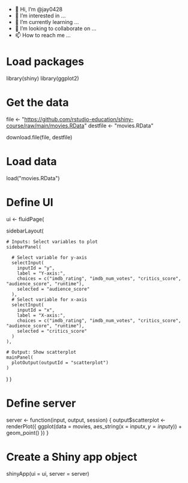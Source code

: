 - 👋 Hi, I’m @jay0428
- 👀 I’m interested in ...
- 🌱 I’m currently learning ...
- 💞️ I’m looking to collaborate on ...
- 📫 How to reach me ...

# Load packages 

library(shiny)
library(ggplot2)

# Get the data

file <- "https://github.com/rstudio-education/shiny-course/raw/main/movies.RData"
destfile <- "movies.RData"

download.file(file, destfile)

# Load data 

load("movies.RData")

# Define UI 

ui <- fluidPage(
  
  sidebarLayout(
    
    # Inputs: Select variables to plot
    sidebarPanel(
      
      # Select variable for y-axis
      selectInput(
        inputId = "y",
        label = "Y-axis:",
        choices = c("imdb_rating", "imdb_num_votes", "critics_score", "audience_score", "runtime"),
        selected = "audience_score"
      ),
      # Select variable for x-axis
      selectInput(
        inputId = "x",
        label = "X-axis:",
        choices = c("imdb_rating", "imdb_num_votes", "critics_score", "audience_score", "runtime"),
        selected = "critics_score"
      )
    ),
    
    # Output: Show scatterplot
    mainPanel(
      plotOutput(outputId = "scatterplot")
    )
  )
)

# Define server 

server <- function(input, output, session) {
  output$scatterplot <- renderPlot({
    ggplot(data = movies, aes_string(x = input$x, y = input$y)) +
      geom_point()
  })
}

# Create a Shiny app object 

shinyApp(ui = ui, server = server)
